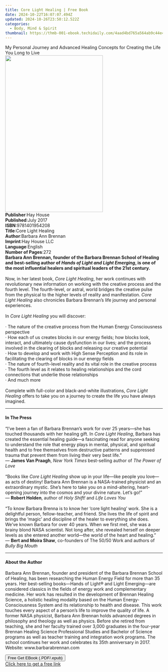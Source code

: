 ```yaml
---
title: Core Light Healing | Free Book
date: 2024-10-22T16:07:07.494Z
updated: 2024-10-26T23:50:12.522Z
categories:
  - Body, Mind & Spirit
thumbnail: https://thmb-001-ebook.techidaily.com/4aad4bd765a564ab9c44e4845ca2252fefd8566e9afff4f64dffbecf13bb4e6c.jpg
---
```

<main id="book-container">
  <div class="flex flex-col">
    <div class="book-brief flex-1 py-6 px-4 sm:p-6 md:py-10 md:px-8">
      <!-- brief-->
      <div class="book-brief-main">
        My Personal Journey and Advanced Healing Concepts for Creating the Life
        You Long to Live
      </div>
    </div>
    <div
      class="book-meta-info flex-1 grid gap-4 col-start-1 col-end-3 row-start-1 sm:mb-6 sm:grid-cols-4 lg:gap-6 lg:col-start-2 lg:row-end-6 lg:row-span-6 lg:mb-0"
    >
      <div
        class="book-meta-info-left place-content-center mt-4 p-4 text-sm leading-6 col-start-2 col-span-2 dark:text-slate-400"
      >
        <img
          class="w-full h-500 object-cover rounded-lg sm:h-255 sm:col-span-2 lg:col-span-full"
          src="https://img-001-ebook.techidaily.com/1ff645eef0a6960401c54788766f3af4baed0fdcc91a86b9af159182df0a41da.jpg"
          alt=""
          width="312"
          height="500"
        />
      </div>
      <div
        class="book-meta-info-right mt-2 col-start-1 row-start-2 col-span-3 self-center"
      >
        <!-- meta data  -->
        <div class="flex flex-col px-4 md:px-8">
          <div class="flex-1">
            <strong>Publisher</strong>:<span class="px-2">Hay House</span>
          </div>
          <div class="flex-1">
            <strong>Published</strong>:<span class="px-2">July 2017</span>
          </div>
          <div class="flex-1">
            <strong>ISBN</strong>:<span class="px-2">9781401954208</span>
          </div>
          <div class="flex-1">
            <strong>Title</strong>:<span class="px-2">Core Light Healing</span>
          </div>
          <div class="flex-1">
            <strong>Author</strong>:<span class="px-2"
              >Barbara Ann Brennan</span
            >
          </div>
          <div class="flex-1">
            <strong>Imprint</strong>:<span class="px-2">Hay House LLC</span>
          </div>
          <div class="flex-1">
            <strong>Language</strong>:<span class="px-2">English</span>
          </div>
          <div class="flex-1">
            <strong>Number of Pages</strong>:<span class="px-2">272</span>
          </div>
        </div>
      </div>
    </div>
    <div class="book-description flex-1 py-6 px-4 sm:p-6 md:py-10 md:px-8">
      <div class="book-description-main">
        <div accordion-content="" id="description">
          <b
            >Barbara Ann Brennan, founder of the Barbara Brennan School of
            Healing and best-selling author of
            <i>Hands of Light <i>and</i> Light Emerging</i>, is one of the most
            influential healers and spiritual leaders of the 21st century.
            <br /></b
          ><br />Now, in her latest book, <i>Core Light Healing</i>, her work
          continues with revolutionary new information on working with the
          creative process and the fourth level. The fourth-level, or astral,
          world bridges the creative pulse from the physical to the higher
          levels of reality and manifestation. <i>Core Light Healing</i> also
          chronicles Barbara Brennan’s life journey and personal experiences.<br /><br />In
          <i>Core Light Healing</i> you will discover:<br /><br />· The nature
          of the creative process from the Human Energy Consciousness
          perspective<br />· How each of us creates blocks in our energy fields;
          how blocks look, interact, and ultimately cause dysfunction in our
          lives; and the process involved in the clearing of blocks and
          releasing our creative potential<br />· How to develop and work with
          High Sense Perception and its role in facilitating the clearing of
          blocks in our energy fields<br />· The nature of fourth-level reality
          and its vital role in the creative process<br />· The fourth level as
          it relates to healing relationships and the cord connections that
          underlie those relationships<br />· And much more<br /><br />Complete
          with full-color and black-and-white illustrations,
          <i>Core Light Healing</i> offers to take you on a journey to create
          the life you have always imagined.
        </div>
        <div class="accordion-fader"></div>
      </div>
    </div>
    <div class="book-excerpts flex-1 py-6 px-4 sm:p-6 md:py-10 md:px-8">
      <!-- excerpts-->
      <div class="book-excerpts-main">
        <hr />
        <h4 class="placeholder placeholder-heading">
          <span>In The Press</span>
        </h4>
        <p>
          “I’ve been a fan of Barbara Brennan’s work for over 25 years—she has
          touched thousands with her healing gift. In <i>Core Light Healing</i>,
          Barbara has created the essential healing guide—a fascinating read for
          anyone seeking to understand the role that energy plays in mental,
          physical, and spiritual health and to free themselves from destructive
          patterns and suppressed trauma that prevent them from living their
          very best life.”<br />— <b>James Van Praagh</b>,
          <i>New York Times </i>best-selling author of <i>The Power of Love</i
          ><br /><br />“Books like <i>Core Light Healing </i>show up in your
          life—like people you love—as acts of destiny! Barbara Ann Brennan is a
          NASA-trained physicist and an extraordinary mystic. She’s here to take
          you on a mind-altering, heart-opening journey into the cosmos and your
          divine nature. Let’s go!”<br />— <b>Robert Holden</b>, author of
          <i>Holy Shift!</i> and <i>Life Loves You</i><br /><br />“To know
          Barbara Brenna is to know her ‘core light healing’ work. She is a
          delightful person, fellow-teacher, and friend. She lives the life of
          spirit and brings the ‘magic’ and discipline of the healer to
          everything she does. We’ve known Barbara for over 40 years. When we
          first met, she was a brainy blond NASA scientist. Not long after, she
          revealed herself on deeper levels as she entered another world—the
          world of the heart and healing.”<br />— <b>Bert and Moira Shaw</b>,
          co-founders of The 50/50 Work and authors of <i>Bully Big Mouth </i>
        </p>
      </div>
    </div>
    <div class="book-about-author flex-1 py-6 px-4 sm:p-6 md:py-10 md:px-8">
      <!-- about author-->
      <div class="book-main-author-main">
        <hr />
        <h4 class="placeholder placeholder-heading">
          <span>About the Author</span>
        </h4>
        <p>
          Barbara Ann Brennan, founder and president of the Barbara Brennan
          School of Healing, has been researching the Human Energy Field for
          more than 35 years. Her best-selling books—Hands of Light® and Light
          Emerging—are considered classics in the fields of energy work and
          complementary medicine. Her work has resulted in the development of
          Brennan Healing Science, a holistic healing modality based on the
          Human Energy-Consciousness System and its relationship to health and
          disease. This work touches every aspect of a person’s life to improve
          the quality of life. A former NASA physicist, Barbara Ann Brennan
          holds advanced degrees in philosophy and theology as well as physics.
          Before she retired from teaching, she and her faculty trained over
          3,000 graduates in the four-year Brennan Healing Science Professional
          Studies and Bachelor of Science programs as well as teacher training
          and integration work programs. The school continues her work and
          celebrates its 35th anniversary in 2017. Website:
          www.barbarabrennan.com
        </p>
      </div>
    </div>
    <div class="book-free-get flex-1 py-6 px-4 sm:p-6 md:py-10 md:px-8">
      <button
        id="btn-free-get"
        class="bg-blue-500 hover:bg-blue-700 text-white font-bold py-2 px-4 rounded"
      >
        Free Get EBook (.PDF/.epub)
      </button>
      <div id="countdown-display" class="px-2 text-lg mt-2"></div>
      <a
        id="free-link"
        class="hidden bg-blue-500 hover:bg-blue-700 text-white font-bold py-2 px-4 rounded"
        href="https://www.ebooks.com/en-us/book/138566279/core-light-healing/barbara-ann-brennan/"
        target="_blank"
        >Click here to get a free link</a
      >
    </div>
    <script>
      let countdownTime = 0;
      let countdownInterval = null;
      document
        .getElementById('btn-free-get')
        .addEventListener('click', startCountdown);
      function startCountdown() {
        countdownTime = new Date().getTime() + 60000 * 3;
        countdownInterval = setInterval(updateCountdown, 1000);
        document.getElementById('btn-free-get').disabled = true;
        document
          .getElementById('btn-free-get')
          .classList.add('bg-gray-500', 'cursor-not-allowed');
      }
      function updateCountdown() {
        let currentTime = new Date().getTime();
        let timeLeft = countdownTime - currentTime;
        let secondsLeft = Math.floor(timeLeft / 1000);
        document.getElementById('countdown-display').innerHTML =
          `Remaining time: ${secondsLeft} seconds.`;
        if (secondsLeft <= 0) {
          clearInterval(countdownInterval);
          document.getElementById('btn-free-get').classList.add('hidden');
          document.getElementById('free-link').classList.remove('hidden');
          document.getElementById('countdown-display').innerHTML = '';
        }
      }
    </script>
  </div>
</main>

<ins class="adsbygoogle"
      style="display:block"
      data-ad-client="ca-pub-7571918770474297"
      data-ad-slot="8358498916"
      data-ad-format="auto"
      data-full-width-responsive="true"></ins>
    